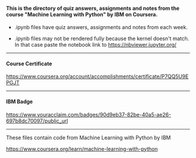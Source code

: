 #### This is the directory of quiz answers, assignments and notes from the course "Machine Learning with Python" by IBM on Coursera. ####



* .ipynb files have quiz answers, assignments and notes from each week.

* .ipynb files may not be rendered fully because the kernel doesn't match. In that case paste the notebook link to https://nbviewer.jupyter.org/


------------------------------------------------------------

#### Course Certificate ####
https://www.coursera.org/account/accomplishments/certificate/P7QQ5U9EPGJT

------------------------------------------------------------

#### IBM Badge ####
https://www.youracclaim.com/badges/90d9eb37-82be-40a5-ae26-697b8dc70097/public_url

------------------------------------------------------------

These files contain code from
Machine Learning with Python by IBM

https://www.coursera.org/learn/machine-learning-with-python




